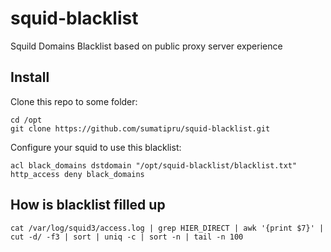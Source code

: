 squid-blacklist
===============

Squild Domains Blacklist based on public proxy server experience

Install
--------------
Clone this repo to some folder:

```
cd /opt
git clone https://github.com/sumatipru/squid-blacklist.git
```

Configure your squid to use this blacklist:

```
acl black_domains dstdomain "/opt/squid-blacklist/blacklist.txt"
http_access deny black_domains
```

How is blacklist filled up
------------------

```
cat /var/log/squid3/access.log | grep HIER_DIRECT | awk '{print $7}' | cut -d/ -f3 | sort | uniq -c | sort -n | tail -n 100
```
